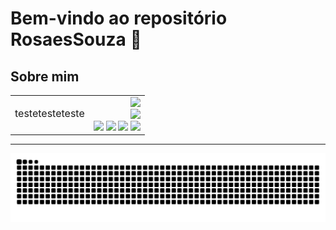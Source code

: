 # Bem-vindo ao repositório RosaesSouza 👋

## Sobre mim
<table>
  <tr>
    <td align="left" valign="top">
      <p style="font-size: 16px;">testetesteteste</p>
    </td>
    <td align="right" valign="top">
      <img src="https://streak-stats.demolab.com?user=RosaesSouza&locale=pt-br&mode=daily&theme=gruvbox&hide_border=true&border_radius=5&date_format=M%20j%5B,%20Y%5D&order=3" height="126" />
      <br>
      <img src="https://github-readme-stats.vercel.app/api/top-langs?username=RosaesSouza&locale=pt-br&hide_title=false&layout=compact&card_width=320&langs_count=5&theme=gruvbox&hide_border=true" height="126" />
      <br>
      <img src="https://cdn.jsdelivr.net/gh/devicons/devicon/icons/javascript/javascript-original.svg" height="40" />
      <img src="https://cdn.jsdelivr.net/gh/devicons/devicon/icons/html5/html5-original.svg" height="40" />
      <img src="https://cdn.jsdelivr.net/gh/devicons/devicon/icons/css3/css3-original.svg" height="40" />
      <img src="https://cdn.jsdelivr.net/gh/devicons/devicon/icons/svelte/svelte-original.svg" height="40" />
    </td>
  </tr>
</table>

---
<p align="center">
  <img src="https://raw.githubusercontent.com/RosaesSouza/Readme/output/snake.svg" alt="Snake animation" />
</p>
